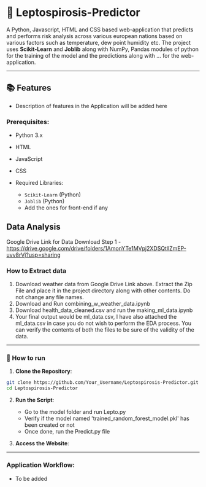 # 🦠 Leptospirosis-Predictor
A Python, Javascript, HTML and CSS based web-application that predicts and performs risk analysis across various european nations based on various factors such as temperature, dew point humidity etc. The project uses **Scikit-Learn** and **Joblib** along with NumPy, Pandas modules of python for the training of the model and the predictions along with ... for the web-application.

---

## 📚 Features
- Description of features in the Application will be added here

### Prerequisites:

- Python 3.x
- HTML
- JavaScript
- CSS

- Required Libraries:
    - `Scikit-Learn`  (Python)
    - `Joblib` (Python)
    - Add the ones for front-end if any


## Data Analysis
Google Drive Link for Data Download Step 1 - https://drive.google.com/drive/folders/1AmonYTe1MVpj2XDSQtllZmEP-uvv8rVj?usp=sharing

### How to Extract data
1. Download weather data from Google Drive Link above. Extract the Zip File and place it in the project directory along with other contents. Do not change any file names.  
2. Download and Run combining_w_weather_data.ipynb
3. Download health_data_cleaned.csv and run the making_ml_data.ipynb
4. Your final output would be ml_data.csv, I have also attached the ml_data.csv in case you do not wish to perform the EDA process. You can verify the contents of both the files to be sure of the validity of the data.

---

###  🔧 How to run
1. **Clone the Repository**:

```bash
git clone https://github.com/Your_Username/Leptospirosis-Predictor.git
cd Leptospirosis-Predictor
```

2. **Run the Script**:
    - Go to the model folder and run Lepto.py
    - Verify if the model named 'trained_random_forest_model.pkl' has been created or not
    - Once done, run the Predict.py file

3. **Access the Website**:

---

### Application Workflow:
- To be added
